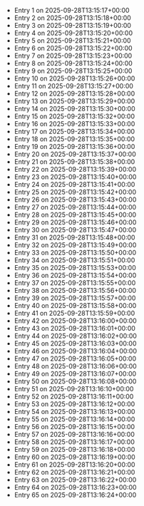 - Entry 1 on 2025-09-28T13:15:17+00:00
- Entry 2 on 2025-09-28T13:15:18+00:00
- Entry 3 on 2025-09-28T13:15:19+00:00
- Entry 4 on 2025-09-28T13:15:20+00:00
- Entry 5 on 2025-09-28T13:15:21+00:00
- Entry 6 on 2025-09-28T13:15:22+00:00
- Entry 7 on 2025-09-28T13:15:23+00:00
- Entry 8 on 2025-09-28T13:15:24+00:00
- Entry 9 on 2025-09-28T13:15:25+00:00
- Entry 10 on 2025-09-28T13:15:26+00:00
- Entry 11 on 2025-09-28T13:15:27+00:00
- Entry 12 on 2025-09-28T13:15:28+00:00
- Entry 13 on 2025-09-28T13:15:29+00:00
- Entry 14 on 2025-09-28T13:15:30+00:00
- Entry 15 on 2025-09-28T13:15:32+00:00
- Entry 16 on 2025-09-28T13:15:33+00:00
- Entry 17 on 2025-09-28T13:15:34+00:00
- Entry 18 on 2025-09-28T13:15:35+00:00
- Entry 19 on 2025-09-28T13:15:36+00:00
- Entry 20 on 2025-09-28T13:15:37+00:00
- Entry 21 on 2025-09-28T13:15:38+00:00
- Entry 22 on 2025-09-28T13:15:39+00:00
- Entry 23 on 2025-09-28T13:15:40+00:00
- Entry 24 on 2025-09-28T13:15:41+00:00
- Entry 25 on 2025-09-28T13:15:42+00:00
- Entry 26 on 2025-09-28T13:15:43+00:00
- Entry 27 on 2025-09-28T13:15:44+00:00
- Entry 28 on 2025-09-28T13:15:45+00:00
- Entry 29 on 2025-09-28T13:15:46+00:00
- Entry 30 on 2025-09-28T13:15:47+00:00
- Entry 31 on 2025-09-28T13:15:48+00:00
- Entry 32 on 2025-09-28T13:15:49+00:00
- Entry 33 on 2025-09-28T13:15:50+00:00
- Entry 34 on 2025-09-28T13:15:51+00:00
- Entry 35 on 2025-09-28T13:15:53+00:00
- Entry 36 on 2025-09-28T13:15:54+00:00
- Entry 37 on 2025-09-28T13:15:55+00:00
- Entry 38 on 2025-09-28T13:15:56+00:00
- Entry 39 on 2025-09-28T13:15:57+00:00
- Entry 40 on 2025-09-28T13:15:58+00:00
- Entry 41 on 2025-09-28T13:15:59+00:00
- Entry 42 on 2025-09-28T13:16:00+00:00
- Entry 43 on 2025-09-28T13:16:01+00:00
- Entry 44 on 2025-09-28T13:16:02+00:00
- Entry 45 on 2025-09-28T13:16:03+00:00
- Entry 46 on 2025-09-28T13:16:04+00:00
- Entry 47 on 2025-09-28T13:16:05+00:00
- Entry 48 on 2025-09-28T13:16:06+00:00
- Entry 49 on 2025-09-28T13:16:07+00:00
- Entry 50 on 2025-09-28T13:16:08+00:00
- Entry 51 on 2025-09-28T13:16:10+00:00
- Entry 52 on 2025-09-28T13:16:11+00:00
- Entry 53 on 2025-09-28T13:16:12+00:00
- Entry 54 on 2025-09-28T13:16:13+00:00
- Entry 55 on 2025-09-28T13:16:14+00:00
- Entry 56 on 2025-09-28T13:16:15+00:00
- Entry 57 on 2025-09-28T13:16:16+00:00
- Entry 58 on 2025-09-28T13:16:17+00:00
- Entry 59 on 2025-09-28T13:16:18+00:00
- Entry 60 on 2025-09-28T13:16:19+00:00
- Entry 61 on 2025-09-28T13:16:20+00:00
- Entry 62 on 2025-09-28T13:16:21+00:00
- Entry 63 on 2025-09-28T13:16:22+00:00
- Entry 64 on 2025-09-28T13:16:23+00:00
- Entry 65 on 2025-09-28T13:16:24+00:00
